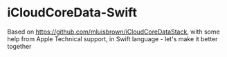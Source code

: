 iCloudCoreData-Swift
====================

Based on https://github.com/mluisbrown/iCloudCoreDataStack, with some help from Apple Technical support, in Swift language - let's make it better together
